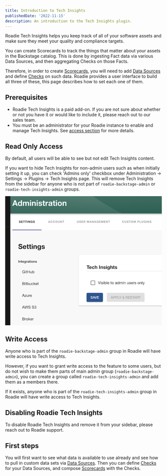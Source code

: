 ```yaml
---
title: Introduction to Tech Insights
publishedDate: '2022-11-15'
description: An introduction to the Tech Insights plugin.
---
```


Roadie Tech Insights helps you keep track of all of your software assets and make sure they meet your quality and compliance targets.

You can create Scorecards to track the things that matter about your assets in the Backstage catalog. This is done by ingesting Fact data via various Data Sources, and then aggregating Checks on those Facts.

Therefore, in order to create [Scorecards](../scorecards/index.md), you will need to add [Data Sources](../data-sources/index.md) and define [Checks](../checks//index.md) on such data. Roadie provides a user interface to build all three of these, this page describes how to set each one of them.


## Prerequisites

- Roadie Tech Insights is a paid add-on. If you are not sure about whether or not you have it or would like to include it, please reach out to our sales team.
- You must be an administrator for your Roadie instance to enable and manage Tech Insights. See [access section](#users-access) for more details.


## Read Only Access

By default, all users will be able to see but not edit Tech Insights content.

If you want to hide Tech Insights for non-admin users such as when initially setting it up, you can check 'Admins only' checkbox under Administration → Settings → Plugins → Tech Insights page. This will remove Tech Insights from the sidebar for anyone who is not part of `roadie-backstage-admin` or `roadie-tech-insights-admin` groups.

![Admin Only View](./admin-only-settings.png)


## Write Access

Anyone who is part of the `roadie-backstage-admin` group in Roadie will have write access to Tech Insights.

However, if you want to grant write access to the feature to some users, but do not wish to make them parts of main admin group (`roadie-backstage-admin`), you can create a group called `roadie-tech-insights-admin` and add them as a members there.

If it exists, anyone who is part of the `roadie-tech-insights-admin` group in Roadie will have write access to Tech Insights.


## Disabling Roadie Tech Insights

To disable Roadie Tech Insights and remove it from your sidebar, please reach out to Roadie support.


## First steps

You will first want to see what data is available to use already and see how to pull in custom data sets via [Data Sources](../data-sources/). Then you can define [Checks](../checks/) for your Data Sources, and compose [Scorecards](../scorecards/) with the Checks.
